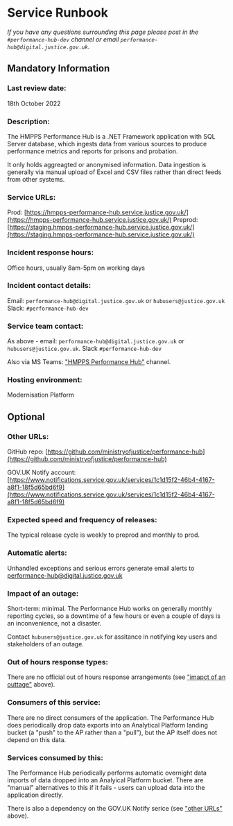 # Service Runbook

<!-- This is a template that should be populated by the development team when moving to the modernisation platform, but also reviewed and kept up to date.
To ensure that people looking at your runbook can get the information they need quickly, your runbook should be short but clear. Throughout, only use acronyms if you’re confident that someone who has just been woken up at 3am would understand them. -->

_If you have any questions surrounding this page please post in the `#performance-hub-dev` channel or email `performance-hub@digital.justice.gov.uk`._

## Mandatory Information

### **Last review date:**

18th October 2022

### **Description:**

The HMPPS Performance Hub is a .NET Framework application with SQL Server database, which ingests data from various sources to produce performance metrics and reports for prisons and probation.

It only holds aggreagted or anonymised information. Data ingestion is generally via manual upload of Excel and CSV files rather than direct feeds from other systems.

### **Service URLs:**

Prod: [https://hmpps-performance-hub.service.justice.gov.uk/](https://hmpps-performance-hub.service.justice.gov.uk/)
Preprod: [https://staging.hmpps-performance-hub.service.justice.gov.uk/](https://staging.hmpps-performance-hub.service.justice.gov.uk/)

### **Incident response hours:**

Office hours, usually 8am-5pm on working days

### **Incident contact details:**

Email: `performance-hub@digital.justice.gov.uk` or `hubusers@justice.gov.uk`
Slack: `#performance-hub-dev`

### **Service team contact:**

As above - email: `performance-hub@digital.justice.gov.uk` or `hubusers@justice.gov.uk`. Slack `#performance-hub-dev`

Also via MS Teams: ["HMPPS Performance Hub"](https://teams.microsoft.com/l/channel/19%3a47f17e662a8a4719acf0eb2ca6755577%40thread.tacv2/Hub%2520-%2520General%2520and%2520Administration?groupId=bc48488e-a80a-4e39-8363-033022d67111&tenantId=c6874728-71e6-41fe-a9e1-2e8c36776ad8) channel.

### **Hosting environment:**

Modernisation Platform

## Optional

### **Other URLs:**

GitHub repo: [https://github.com/ministryofjustice/performance-hub](https://github.com/ministryofjustice/performance-hub)

GOV.UK Notify account: [https://www.notifications.service.gov.uk/services/1c1d15f2-46b4-4167-a8f1-18f5d65bd6f9](https://www.notifications.service.gov.uk/services/1c1d15f2-46b4-4167-a8f1-18f5d65bd6f9)

### **Expected speed and frequency of releases:**

The typical release cycle is weekly to preprod and monthly to prod.

### **Automatic alerts:**

Unhandled exceptions and serious errors generate email alerts to performance-hub@digital.justice.gov.uk

### **Impact of an outage:**

Short-term: minimal. The Performance Hub works on generally monthly reporting cycles, so a downtime of a few hours or even a couple of days is an inconvenience, not a disaster.

Contact `hubusers@justice.gov.uk` for assitance in notifying key users and stakeholders of an outage.

### **Out of hours response types:**

There are no official out of hours response arrangements (see ["imapct of an outtage"](#impact-of-an-outage) above).

### **Consumers of this service:**

There are no direct consumers of the application. The Performance Hub does periodically drop data exports into an Analytical Platform landing bucket (a "push" to the AP rather than a "pull"), but the AP itself does not depend on this data.

### **Services consumed by this:**

The Performance Hub periodically performs automatic overnight data imports of data dropped into an Analyical Platform bucket. There are "manual" alternatives to this if it fails - users can upload data into the application directly.

There is also a dependency on the GOV.UK Notify serice (see ["other URLs"](#other-urls) above).
